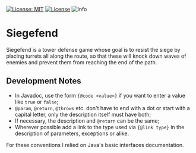 [![License: MIT](https://img.shields.io/badge/License-MIT-yellow.svg)](https://opensource.org/licenses/MIT)
[![License](https://img.shields.io/badge/License-EPL_2.0-red.svg)](https://opensource.org/licenses/EPL-2.0)
![Info](https://img.shields.io/badge/Report%20made%20using-LaTeX-blue)
# Siegefend
Siegefend is a tower defense game whose goal is to resist the siege by placing turrets all along the route, so that these will knock down waves of enemies and prevent them from reaching the end of the path.

## Development Notes
* In Javadoc, use the form `{@code <value>}` if you want to enter a value like `true` or `false`;
* `@param`, `@return`, `@throws` etc. don't have to end with a dot or start with a capital letter, only the description itself must have both;
* If necessary, the description and `@return` can be the same;
* Wherever possible add a link to the type used via `{@link type}` in the description of parameters, exceptions or alike.

For these conventions I relied on Java's basic interfaces documentation.
